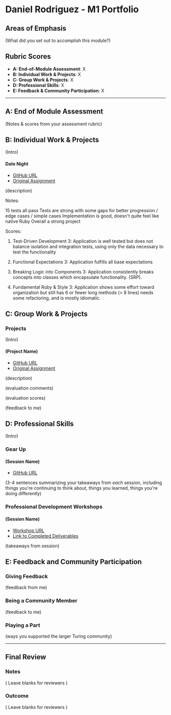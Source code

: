 # Daniel Rodriguez - M1 Portfolio

## Areas of Emphasis

(What did you set out to accomplish this module?)

## Rubric Scores

* **A: End-of-Module Assessment**: X
* **B: Individual Work & Projects**: X
* **C: Group Work & Projects**: X
* **D: Professional Skills**: X
* **E: Feedback & Community Participation**: X

-----------------------

## A: End of Module Assessment

(Notes & scores from your assessment rubric)


## B: Individual Work & Projects

(Intro)

#### Date Night

* [GitHub URL]()
* [Original Assignment]()

(description)

Notes:

15 tests all pass
Tests are strong with some gaps for better progression / edge cases / simple cases
Implementation is good, doesn't quite feel like native Ruby
Overall a strong project

Scores:

1. Test-Driven Development
3: Application is well tested but does not balance isolation and integration tests, using only the data necessary to test the functionality

2. Functional Expectations
3: Application fulfills all base expectations

3. Breaking Logic into Components
3: Application consistently breaks concepts into classes which encapsulate functionality. (SRP).

4. Fundamental Ruby & Style
3: Application shows some effort toward organization but still has 6 or fewer long methods (> 8 lines) needs some refactoring, and is mostly idiomatic.


## C: Group Work & Projects

### Projects

(Intro)

#### (Project Name)

* [GitHub URL]()
* [Original Assignment]()

(description)

(evaluation comments)

(evaluation scores)

(feedback to me)

## D: Professional Skills
(Intro)

### Gear Up
#### (Session Name)

* [GitHub URL]()

(3-4 sentences summarizing your takeaways from _each_ session, including things you're continuing to think about, things you learned, things you're doing differently)


### Professional Development Workshops
#### (Session Name)

* [Workshop URL]()
* [Link to Completed Deliverables]()

(takeaways from session)

## E: Feedback and Community Participation

### Giving Feedback

(feedback from me)

### Being a Community Member

(feedback to me)

### Playing a Part

(ways you supported the larger Turing community)

------------------

## Final Review

### Notes

( Leave blanks for reviewers )

### Outcome

( Leave blanks for reviewers )
